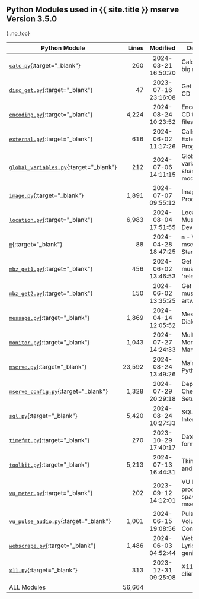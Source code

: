 ## Python Modules used in {{ site.title }} **mserve** Version 3.5.0
{:.no_toc}

| Python Module                                                                                                                                     |   Lines |      Modified       | Description                             |
|---------------------------------------------------------------------------------------------------------------------------------------------------|--------:|:-------------------:|-----------------------------------------|
| [`calc.py`](https://github.com/pippim/mserve/blob/main/src/calc.py "View mserve Python source code"){:target="_blank"}                            |     260 | 2024-03-21 16:50:20 | Calculator for big numbers              |
| [`disc_get.py`](https://github.com/pippim/mserve/blob/main/src/disc_get.py "View mserve Python source code"){:target="_blank"}                    |      47 | 2023-07-16 23:16:08 | Get discid of CD                        |
| [`encoding.py`](https://github.com/pippim/mserve/blob/main/src/encoding.py "View mserve Python source code"){:target="_blank"}                    |   4,224 | 2024-08-24 10:23:52 | Encode (Rip) CD to music files          |
| [`external.py`](https://github.com/pippim/mserve/blob/main/src/external.py "View mserve Python source code"){:target="_blank"}                    |     616 | 2024-06-02 11:17:26 | Calls to External Programs              |
| [`global_variables.py`](https://github.com/pippim/mserve/blob/main/src/global_variables.py "View mserve Python source code"){:target="_blank"}    |     212 | 2024-07-06 14:11:15 | Global variables shared by all modules  |
| [`image.py`](https://github.com/pippim/mserve/blob/main/src/image.py "View mserve Python source code"){:target="_blank"}                          |   1,891 | 2024-07-07 09:55:12 | Image Processing                        |
| [`location.py`](https://github.com/pippim/mserve/blob/main/src/location.py "View mserve Python source code"){:target="_blank"}                    |   6,983 | 2024-08-04 17:51:55 | Locations of Music Dirs & Devices       |
| [`m`](https://github.com/pippim/mserve/blob/main/src/m "View mserve Python source code"){:target="_blank"}                                        |      88 | 2024-04-28 18:47:25 | `m` - Wrapper for mserve Fast Startup   |
| [`mbz_get1.py`](https://github.com/pippim/mserve/blob/main/src/mbz_get1.py "View mserve Python source code"){:target="_blank"}                    |     456 | 2024-06-02 13:46:53 | Get musicbrainzngs 'release-list'       |
| [`mbz_get2.py`](https://github.com/pippim/mserve/blob/main/src/mbz_get2.py "View mserve Python source code"){:target="_blank"}                    |     150 | 2024-06-02 13:35:25 | Get musicbrainzngs artwork              |
| [`message.py`](https://github.com/pippim/mserve/blob/main/src/message.py "View mserve Python source code"){:target="_blank"}                      |   1,869 | 2024-04-14 12:05:52 | Message Dialog Boxes                    |
| [`monitor.py`](https://github.com/pippim/mserve/blob/main/src/monitor.py "View mserve Python source code"){:target="_blank"}                      |   1,043 | 2024-07-27 14:24:33 | Multiple Monitor Management             |
| [`mserve.py`](https://github.com/pippim/mserve/blob/main/src/mserve.py "View mserve Python source code"){:target="_blank"}                        |  23,592 | 2024-08-24 13:49:26 | Main **mserve** Python Module           |
| [`mserve_config.py`](https://github.com/pippim/mserve/blob/main/src/mserve_config.py "View mserve Python source code"){:target="_blank"}          |   1,328 | 2024-07-29 20:29:18 | Dependencies Checker and Setup          |
| [`sql.py`](https://github.com/pippim/mserve/blob/main/src/sql.py "View mserve Python source code"){:target="_blank"}                              |   5,420 | 2024-08-24 10:27:33 | SQLite3 Interface                       |
| [`timefmt.py`](https://github.com/pippim/mserve/blob/main/src/timefmt.py "View mserve Python source code"){:target="_blank"}                      |     270 | 2023-10-29 17:40:17 | Date & Time formatting                  |
| [`toolkit.py`](https://github.com/pippim/mserve/blob/main/src/toolkit.py "View mserve Python source code"){:target="_blank"}                      |   5,213 | 2024-07-13 16:44:31 | Tkinter Tools and Tooltips()            |
| [`vu_meter.py`](https://github.com/pippim/mserve/blob/main/src/vu_meter.py "View mserve Python source code"){:target="_blank"}                    |     202 | 2023-09-12 14:12:01 | VU Meter processor spawned by mserve.py |
| [`vu_pulse_audio.py`](https://github.com/pippim/mserve/blob/main/src/vu_pulse_audio.py "View mserve Python source code"){:target="_blank"}        |   1,001 | 2024-06-15 19:08:56 | Pulse Audio Volume Controls             |
| [`webscrape.py`](https://github.com/pippim/mserve/blob/main/src/webscrape.py "View mserve Python source code"){:target="_blank"}                  |   1,486 | 2024-06-03 04:52:44 | Webscrape Lyrics from genius.com        |
| [`x11.py`](https://github.com/pippim/mserve/blob/main/src/x11.py "View mserve Python source code"){:target="_blank"}                              |     313 | 2023-12-31 09:25:08 | X11 window client                       |
| ALL Modules                                                                                                                                       |  56,664 |                     |                                         |
